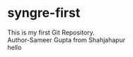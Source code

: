 # syngre-first
This is my first Git Repository.
<br>
Author-Sameer Gupta from Shahjahapur
<br>
hello
